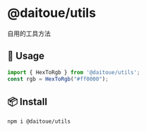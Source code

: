 <h1>@daitoue/utils</h1>
<p>
自用的工具方法
</p>

## 🦄 Usage

```ts
import { HexToRgb } from '@daitoue/utils';
const rgb = HexToRgb("#ff0000");
```

## 📦 Install

```bash
npm i @daitoue/utils
```
